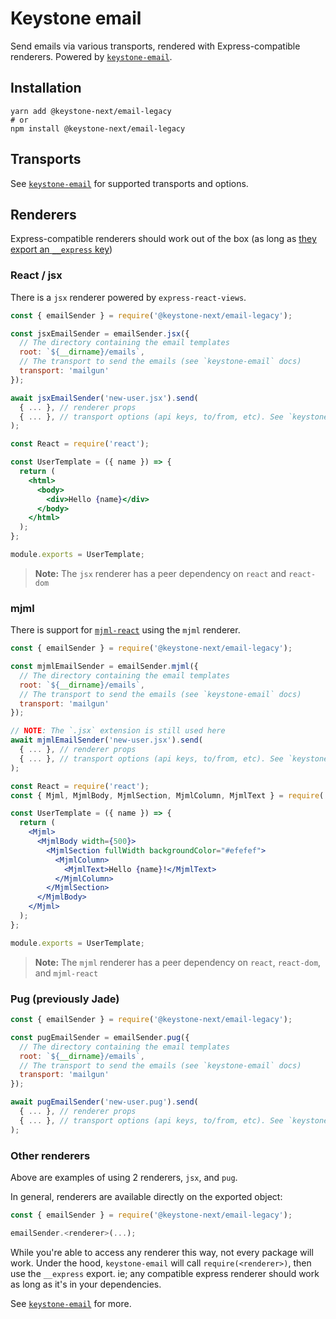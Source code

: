 <!--[meta]
section: api
subSection: utilities
title: Keystone email
[meta]-->

# Keystone email

Send emails via various transports, rendered with Express-compatible
renderers. Powered by [`keystone-email`](https://github.com/keystonejs/keystone-email).

## Installation

```shell allowCopy=false showLanguage=false
yarn add @keystone-next/email-legacy
# or
npm install @keystone-next/email-legacy
```

## Transports

See [`keystone-email`](https://github.com/keystonejs/keystone-email) for supported
transports and options.

## Renderers

Express-compatible renderers should work out of the box
(as long as [they export an `__express` key](https://github.com/keystonejs/keystone-email/issues/8))

### React / jsx

There is a `jsx` renderer powered by `express-react-views`.

```javascript title=/emails/index.js
const { emailSender } = require('@keystone-next/email-legacy');

const jsxEmailSender = emailSender.jsx({
  // The directory containing the email templates
  root: `${__dirname}/emails`,
  // The transport to send the emails (see `keystone-email` docs)
  transport: 'mailgun'
});

await jsxEmailSender('new-user.jsx').send(
  { ... }, // renderer props
  { ... }, // transport options (api keys, to/from, etc). See `keystone-email` docs
);
```

```jsx title=/emails/new-user.jsx
const React = require('react');

const UserTemplate = ({ name }) => {
  return (
    <html>
      <body>
        <div>Hello {name}</div>
      </body>
    </html>
  );
};

module.exports = UserTemplate;
```

> **Note:** The `jsx` renderer has a peer dependency on `react` and `react-dom`

### mjml

There is support for [`mjml-react`](https://github.com/wix-incubator/mjml-react)
using the `mjml` renderer.

```javascript title=/emails/index.js
const { emailSender } = require('@keystone-next/email-legacy');

const mjmlEmailSender = emailSender.mjml({
  // The directory containing the email templates
  root: `${__dirname}/emails`,
  // The transport to send the emails (see `keystone-email` docs)
  transport: 'mailgun'
});

// NOTE: The `.jsx` extension is still used here
await mjmlEmailSender('new-user.jsx').send(
  { ... }, // renderer props
  { ... }, // transport options (api keys, to/from, etc). See `keystone-email` docs
);
```

```jsx title=/emails/new-user.jsx
const React = require('react');
const { Mjml, MjmlBody, MjmlSection, MjmlColumn, MjmlText } = require('mjml-react');

const UserTemplate = ({ name }) => {
  return (
    <Mjml>
      <MjmlBody width={500}>
        <MjmlSection fullWidth backgroundColor="#efefef">
          <MjmlColumn>
            <MjmlText>Hello {name}!</MjmlText>
          </MjmlColumn>
        </MjmlSection>
      </MjmlBody>
    </Mjml>
  );
};

module.exports = UserTemplate;
```

> **Note:** The `mjml` renderer has a peer dependency on `react`, `react-dom`, and `mjml-react`

### Pug (previously Jade)

```javascript title=/emails/index.js
const { emailSender } = require('@keystone-next/email-legacy');

const pugEmailSender = emailSender.pug({
  // The directory containing the email templates
  root: `${__dirname}/emails`,
  // The transport to send the emails (see `keystone-email` docs)
  transport: 'mailgun'
});

await pugEmailSender('new-user.pug').send(
  { ... }, // renderer props
  { ... }, // transport options (api keys, to/from, etc). See `keystone-email` docs
);
```

### Other renderers

Above are examples of using 2 renderers, `jsx`, and `pug`.

In general, renderers are available directly on the exported object:

```javascript title=/emails/index.js
const { emailSender } = require('@keystone-next/email-legacy');

emailSender.<renderer>(...);
```

While you're able to access any renderer this way, not every package will work.
Under the hood, `keystone-email` will call `require(<renderer>)`, then use the
`__express` export. ie; any compatible express renderer should work as long as
it's in your dependencies.

See [`keystone-email`](https://github.com/keystonejs/keystone-email) for more.
